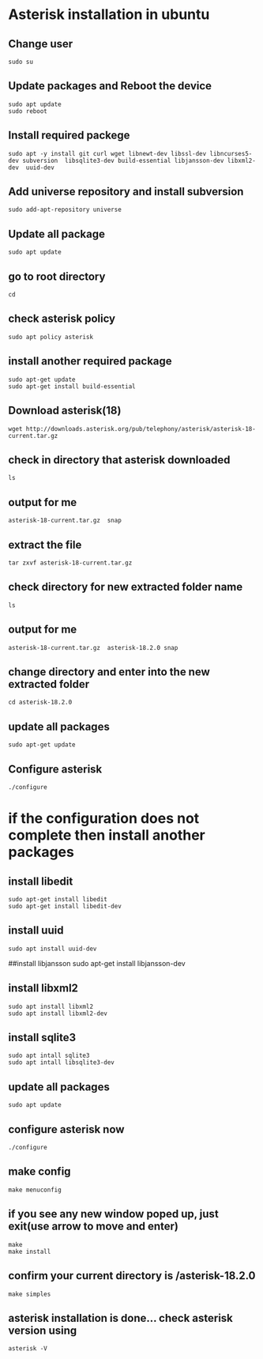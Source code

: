# Asterisk installation in ubuntu

## Change user
    sudo su
    
## Update packages and Reboot the device
    sudo apt update
    sudo reboot
    
## Install required packege
    sudo apt -y install git curl wget libnewt-dev libssl-dev libncurses5-dev subversion  libsqlite3-dev build-essential libjansson-dev libxml2-dev  uuid-dev

## Add universe repository and install subversion
    sudo add-apt-repository universe
    
## Update all package
    sudo apt update
    
## go to root directory
    cd


## check asterisk policy
    sudo apt policy asterisk
    
## install another required package
    sudo apt-get update
    sudo apt-get install build-essential

## Download asterisk(18)
    wget http://downloads.asterisk.org/pub/telephony/asterisk/asterisk-18-current.tar.gz
    
## check in directory that asterisk downloaded
    ls
## output for me
    asterisk-18-current.tar.gz  snap
    
## extract the file
    tar zxvf asterisk-18-current.tar.gz
    
## check directory for new extracted folder name
    ls
    
## output for me
    asterisk-18-current.tar.gz  asterisk-18.2.0 snap
    
## change directory and enter into the new extracted folder
    cd asterisk-18.2.0
    
## update all packages
    sudo apt-get update
    
## Configure asterisk
    ./configure
    
# if the configuration does not complete then install another packages

## install libedit
    sudo apt-get install libedit
    sudo apt-get install libedit-dev
    
## install uuid
    sudo apt install uuid-dev
    
##install libjansson
    sudo apt-get install libjansson-dev
    
## install libxml2
    sudo apt install libxml2
    sudo apt install libxml2-dev
   
## install sqlite3
    sudo apt intall sqlite3
    sudo apt intall libsqlite3-dev
    
## update all packages
    sudo apt update
    
## configure asterisk now
    ./configure

## make config
    make menuconfig
    
## if you see any new window poped up, just exit(use arrow to move and enter)
    make
    make install
    
## confirm your current directory is /asterisk-18.2.0
    make simples
    
## asterisk installation is done... check asterisk version using
    asterisk -V
    
    



